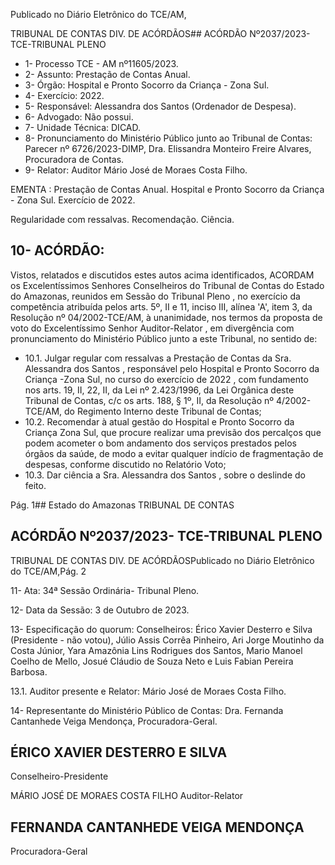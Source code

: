Publicado  no  Diário  Eletrônico do TCE/AM,

TRIBUNAL DE CONTAS DIV. DE ACÓRDÃOS## ACÓRDÃO Nº2037/2023- TCE-TRIBUNAL PLENO

- 1- Processo TCE - AM nº11605/2023.
- 2- Assunto: Prestação de Contas Anual.
- 3- Órgão: Hospital e Pronto Socorro da Criança - Zona Sul.
- 4- Exercício: 2022.
- 5- Responsável: Alessandra dos Santos (Ordenador de Despesa).
- 6- Advogado: Não possui.
- 7- Unidade Técnica: DICAD.
- 8- Pronunciamento  do  Ministério  Público  junto  ao  Tribunal  de  Contas: Parecer  nº 6726/2023-DIMP, Dra. Elissandra Monteiro Freire Alvares, Procuradora de Contas.
- 9- Relator: Auditor Mário José de Moraes Costa Filho.

EMENTA :  Prestação  de  Contas  Anual.  Hospital  e Pronto Socorro da Criança - Zona Sul. Exercício de 2022.

Regularidade com ressalvas. Recomendação. Ciência.

## 10-  ACÓRDÃO:

Vistos, relatados e discutidos estes autos acima identificados, ACORDAM os Excelentíssimos Senhores Conselheiros do Tribunal de Contas do Estado do Amazonas, reunidos em Sessão do Tribunal Pleno , no exercício da competência atribuída pelos arts. 5º, II e 11, inciso III, alínea 'A', item 3, da  Resolução  nº 04/2002-TCE/AM, à unanimidade, nos termos da proposta de voto do Excelentíssimo Senhor Auditor-Relator , em  divergência com  pronunciamento  do  Ministério  Público  junto  a  este  Tribunal,  no sentido de:

- 10.1. Julgar regular com  ressalvas a Prestação de Contas da Sra. Alessandra dos Santos ,  responsável  pelo  Hospital  e  Pronto  Socorro da Criança -Zona Sul, no curso do exercício de 2022 , com fundamento  nos  arts.  19,  II,  22,  II,  da  Lei  nº  2.423/1996,  da  Lei Orgânica  deste  Tribunal  de  Contas, c/c  os  arts.  188,  §  1º,  II,  da Resolução nº 4/2002-TCE/AM, do Regimento Interno deste Tribunal de Contas;
- 10.2. Recomendar à atual gestão do Hospital e Pronto Socorro da Criança Zona Sul, que procure realizar uma previsão dos percalços que podem acometer  o  bom  andamento  dos  serviços  prestados  pelos  órgãos  da saúde, de modo  a evitar qualquer indício de fragmentação de despesas, conforme discutido no Relatório Voto;
- 10.3. Dar ciência a Sra. Alessandra dos Santos , sobre o deslinde do feito.

Pág. 1## Estado do Amazonas TRIBUNAL DE CONTAS

## ACÓRDÃO Nº2037/2023- TCE-TRIBUNAL PLENO

TRIBUNAL DE CONTAS DIV. DE ACÓRDÃOSPublicado  no  Diário  Eletrônico do TCE/AM,Pág. 2

11-  Ata: 34ª Sessão Ordinária- Tribunal Pleno.

12-  Data da Sessão: 3 de Outubro de 2023.

13-  Especificação do quorum: Conselheiros: Érico Xavier Desterro e Silva (Presidente - não  votou),  Júlio  Assis  Corrêa  Pinheiro,  Ari  Jorge  Moutinho  da  Costa  Júnior,  Yara Amazônia Lins Rodrigues dos Santos, Mario Manoel Coelho de Mello, Josué Cláudio de Souza Neto e Luis Fabian Pereira Barbosa.

13.1. Auditor presente e Relator: Mário José de Moraes Costa Filho.

14-  Representante do Ministério Público de Contas: Dra. Fernanda Cantanhede Veiga Mendonça, Procuradora-Geral.

## ÉRICO XAVIER DESTERRO E SILVA

Conselheiro-Presidente

MÁRIO JOSÉ DE MORAES COSTA FILHO Auditor-Relator

## FERNANDA CANTANHEDE VEIGA MENDONÇA

Procuradora-Geral